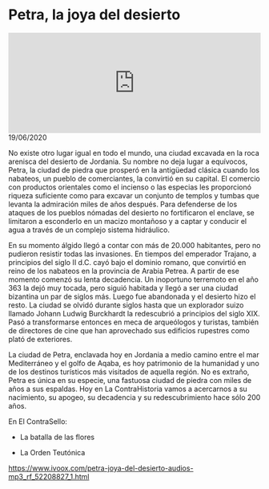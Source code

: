 # Petra, la joya del desierto
<iframe id='audio_88903085' frameborder='0' allowfullscreen='' scrolling='no' height='200' style='width:100%;' src='https://www.ivoox.com/player_ej_52208827_6_1.html' loading='lazy'></iframe>19/06/2020

No existe otro lugar igual en todo el mundo, una ciudad excavada en la roca arenisca del desierto de Jordania. Su nombre no deja lugar a equívocos, Petra, la ciudad de piedra que prosperó en la antigüedad clásica cuando los nabateos, un pueblo de comerciantes, la convirtió en su capital. El comercio con productos orientales como el incienso o las especias les proporcionó riqueza suficiente como para excavar un conjunto de templos y tumbas que levanta la admiración miles de años después. Para defenderse de los ataques de los pueblos nómadas del desierto no fortificaron el enclave, se limitaron a esconderlo en un macizo montañoso y a captar y conducir el agua a través de un complejo sistema hidráulico. 

 En su momento álgido llegó a contar con más de 20.000 habitantes, pero no pudieron resistir todas las invasiones. En tiempos del emperador Trajano, a principios del siglo II d.C. cayó bajo el dominio romano, que convirtió en reino de los nabateos en la provincia de Arabia Petrea. A partir de ese momento comenzó su lenta decadencia. Un inoportuno terremoto en el año 363 la dejó muy tocada, pero siguió habitada y llegó a ser una ciudad bizantina un par de siglos más. Luego fue abandonada y el desierto hizo el resto. La ciudad se olvidó durante siglos hasta que un explorador suizo llamado Johann Ludwig Burckhardt la redescubrió a principios del siglo XIX. Pasó a transformarse entonces en meca de arqueólogos y turistas, también de directores de cine que han aprovechado sus edificios rupestres como plató de exteriores. 

 La ciudad de Petra, enclavada hoy en Jordania a medio camino entre el mar Mediterráneo y el golfo de Aqaba, es hoy patrimonio de la humanidad y uno de los destinos turísticos más visitados de aquella región. No es extraño, Petra es única en su especie, una fastuosa ciudad de piedra con miles de años a sus espaldas. Hoy en La ContraHistoria vamos a acercarnos a su nacimiento, su apogeo, su decadencia y su redescubrimiento hace sólo 200 años. 

 En El ContraSello:

 - La batalla de las flores

 - La Orden Teutónica 

 

https://www.ivoox.com/petra-joya-del-desierto-audios-mp3_rf_52208827_1.html
